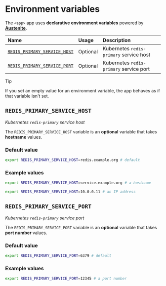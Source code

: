 # Environment variables

The `<app>` app uses **declarative environment variables** powered by **[Austenite]**.

[austenite]: https://github.com/ezzatron/austenite

| Name                                                        | Usage    | Description                             |
| :---------------------------------------------------------- | :------- | :-------------------------------------- |
| [`REDIS_PRIMARY_SERVICE_HOST`](#redis_primary_service_host) | Optional | Kubernetes `redis-primary` service host |
| [`REDIS_PRIMARY_SERVICE_PORT`](#redis_primary_service_port) | Optional | Kubernetes `redis-primary` service port |

<!-- prettier-ignore-start -->

> [!TIP]
> If you set an empty value for an environment variable, the app behaves as if that variable isn't set.

<!-- prettier-ignore-end -->

## `REDIS_PRIMARY_SERVICE_HOST`

_Kubernetes `redis-primary` service host_

The `REDIS_PRIMARY_SERVICE_HOST` variable is an **optional** variable that takes **hostname** values.

### Default value

```sh
export REDIS_PRIMARY_SERVICE_HOST=redis.example.org # default
```

### Example values

```sh
export REDIS_PRIMARY_SERVICE_HOST=service.example.org # a hostname
```

```sh
export REDIS_PRIMARY_SERVICE_HOST=10.0.0.11 # an IP address
```

## `REDIS_PRIMARY_SERVICE_PORT`

_Kubernetes `redis-primary` service port_

The `REDIS_PRIMARY_SERVICE_PORT` variable is an **optional** variable that takes **port number** values.

### Default value

```sh
export REDIS_PRIMARY_SERVICE_PORT=6379 # default
```

### Example values

```sh
export REDIS_PRIMARY_SERVICE_PORT=12345 # a port number
```
